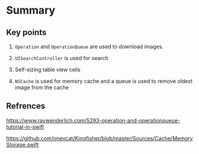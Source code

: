 # Summary

## Key points

1. `Operation` and `OperationQueue` are used to download images.

2. `UISearchController` is used for search

3. Self-sizing table view cells

4. `NSCache`  is used for memory cache and a queue is used to remove oldest image from the cache

## Refrences

https://www.raywenderlich.com/5293-operation-and-operationqueue-tutorial-in-swift

https://github.com/onevcat/Kingfisher/blob/master/Sources/Cache/MemoryStorage.swift

